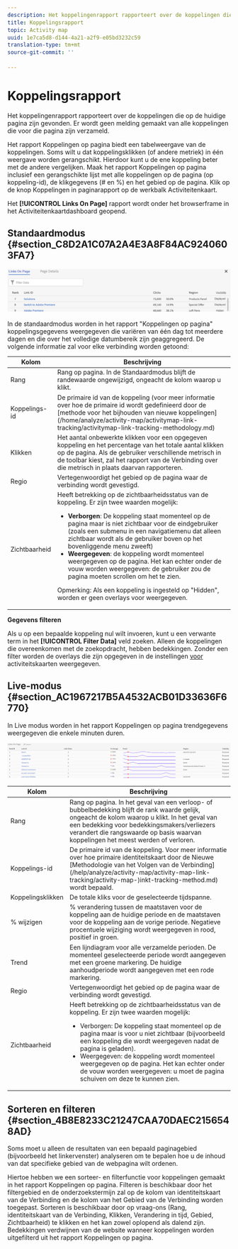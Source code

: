 ```yaml
---
description: Het koppelingenrapport rapporteert over de koppelingen die op de huidige pagina zijn gevonden. Er wordt geen melding gemaakt van alle koppelingen die voor die pagina zijn verzameld.
title: Koppelingsrapport
topic: Activity map
uuid: 1e7ca5d8-d144-4a21-a2f9-e05bd3232c59
translation-type: tm+mt
source-git-commit: ''

---
```



# Koppelingsrapport

Het koppelingenrapport rapporteert over de koppelingen die op de huidige pagina zijn gevonden. Er wordt geen melding gemaakt van alle koppelingen die voor die pagina zijn verzameld.

Het rapport Koppelingen op pagina biedt een tabelweergave van de koppelingen. Soms wilt u dat koppelingsklikken (of andere metriek) in één weergave worden gerangschikt. Hierdoor kunt u de ene koppeling beter met de andere vergelijken. Maak het rapport Koppelingen op pagina inclusief een gerangschikte lijst met alle koppelingen op de pagina (op koppeling-id), de klikgegevens (# en %) en het gebied op de pagina. Klik op de knop Koppelingen in paginarapport op de werkbalk Activiteitenkaart.

Het **[!UICONTROL Links On Page]** rapport wordt onder het browserframe in het Activiteitenkaartdashboard geopend.

## Standaardmodus {#section_C8D2A1C07A2A4E3A8F84AC9240603FA7}

![](assets/links_in_page.png)

In de standaardmodus worden in het rapport &quot;Koppelingen op pagina&quot; koppelingsgegevens weergegeven die variëren van één dag tot meerdere dagen en die over het volledige datumbereik zijn geaggregeerd. De volgende informatie zal voor elke verbinding worden getoond:

<table id="table_3DE41B2CFA644B70AF802A3123CE51D9"> 
 <thead> 
  <tr> 
   <th colname="col1" class="entry"> Kolom </th> 
   <th colname="col2" class="entry"> Beschrijving </th> 
  </tr> 
 </thead>
 <tbody> 
  <tr> 
   <td colname="col1"> Rang </td> 
   <td colname="col2"> Rang op pagina. In de Standaardmodus blijft de randewaarde ongewijzigd, ongeacht de kolom waarop u klikt. </td> 
  </tr> 
  <tr> 
   <td colname="col1"> Koppelings-id </td> 
   <td colname="col2">De primaire id van de koppeling (voor meer informatie over hoe de primaire id wordt gedefinieerd door de [methode voor het bijhouden van nieuwe koppelingen] (/home/analyze/activity-map/activitymap-link-tracking/activitymap-link-tracking-methodology.md) </td> 
  </tr> 
  <tr> 
   <td colname="col1"> Klikken </td> 
   <td colname="col2"> Het aantal onbewerkte klikken voor een opgegeven koppeling en het percentage van het totale aantal klikken op de pagina. Als de gebruiker verschillende metrisch in de toolbar kiest, zal het rapport van de Verbinding over die metrisch in plaats daarvan rapporteren. </td> 
  </tr> 
  <tr> 
   <td colname="col1"> Regio </td> 
   <td colname="col2"> Vertegenwoordigt het gebied op de pagina waar de verbinding wordt gevestigd. </td> 
  </tr> 
  <tr> 
   <td colname="col1"> Zichtbaarheid </td> 
   <td colname="col2">Heeft betrekking op de zichtbaarheidsstatus van de koppeling. Er zijn twee waarden mogelijk: 
    <ul id="ul_BABCC0F64145407C9D439150A6898E6D">
     <li id="li_9AF0479BDCEB4A44A37292FAABFA83A5"><b>Verborgen</b>: De koppeling staat momenteel op de pagina maar is niet zichtbaar voor de eindgebruiker (zoals een submenu in een navigatiemenu dat alleen zichtbaar wordt als de gebruiker boven op het bovenliggende menu zweeft) </li>
     <li id="li_C6FA4EC27EDD4341AB9821E2B4BC9E60"><b>Weergegeven</b>: de koppeling wordt momenteel weergegeven op de pagina. Het kan echter onder de vouw worden weergegeven: de gebruiker zou de pagina moeten scrollen om het te zien. </li>
    </ul><p>Opmerking:  Als een koppeling is ingesteld op "Hidden", worden er geen overlays voor weergegeven. </p></td> 
  </tr> 
 </tbody> 
</table>

**Gegevens filteren**

Als u op een bepaalde koppeling nul wilt invoeren, kunt u een verwante term in het **[!UICONTROL Filter Data]** veld zoeken. Alleen de koppelingen die overeenkomen met de zoekopdracht, hebben bedekkingen. Zonder een filter worden de overlays die zijn opgegeven in de instellingen [voor](/help/analyze/activity-map/activitymap-overlay-settings.md) activiteitskaarten weergegeven.

## Live-modus {#section_AC1967217B5A4532ACB01D33636F6770}

In Live modus worden in het rapport Koppelingen op pagina trendgegevens weergegeven die enkele minuten duren.

![](assets/links_on_page.png)

<table id="table_61D1FB0F02894055A1AB394DE4FE4742"> 
 <thead> 
  <tr> 
   <th colname="col1" class="entry"> Kolom </th> 
   <th colname="col2" class="entry"> Beschrijving </th> 
  </tr> 
 </thead>
 <tbody> 
  <tr> 
   <td colname="col1"> Rang </td> 
   <td colname="col2"> Rang op pagina. In het geval van een verloop- of bubbelbedekking blijft de rank waarde gelijk, ongeacht de kolom waarop u klikt. In het geval van een bedekking voor bedekkingsmakers/verliezers verandert die rangswaarde op basis waarvan koppelingen het meest werden of verloren. </td> 
  </tr> 
  <tr> 
   <td colname="col1"> Koppelings-id </td> 
   <td colname="col2">De primaire id van de koppeling. Voor meer informatie over hoe primaire identiteitskaart door de Nieuwe [Methodologie van het Volgen van de Verbinding] (/help/analyze/activity-map/activity-map-link-tracking/activity-map-)inkt-tracking-method.md) wordt bepaald. </td> 
  </tr> 
  <tr> 
   <td colname="col1"> Koppelingsklikken </td> 
   <td colname="col2"> De totale kliks voor de geselecteerde tijdspanne. </td> 
  </tr> 
  <tr> 
   <td colname="col1"> % wijzigen </td> 
   <td colname="col2"> % verandering tussen de maatstaven voor de koppeling aan de huidige periode en de maatstaven voor de koppeling aan de vorige periode. Negatieve procentuele wijziging wordt weergegeven in rood, positief in groen. </td> 
  </tr> 
  <tr> 
   <td colname="col1"> Trend </td> 
   <td colname="col2"> Een lijndiagram voor alle verzamelde perioden. De momenteel geselecteerde periode wordt aangegeven met een groene markering. De huidige aanhoudperiode wordt aangegeven met een rode markering. </td> 
  </tr> 
  <tr> 
   <td colname="col1"> Regio </td> 
   <td colname="col2"> Vertegenwoordigt het gebied op de pagina waar de verbinding wordt gevestigd. </td> 
  </tr> 
  <tr> 
   <td colname="col1"> Zichtbaarheid </td> 
   <td colname="col2">Heeft betrekking op de zichtbaarheidsstatus van de koppeling. Er zijn twee waarden mogelijk: 
    <ul id="ul_B10C55ED4D3C4CF99506DC467E2E7CFB">
     <li id="li_EA646722A51041CC9E62C56DEF92C81F">Verborgen: De koppeling staat momenteel op de pagina maar is voor u niet zichtbaar (bijvoorbeeld een koppeling die wordt weergegeven nadat de pagina is geladen). </li>
     <li id="li_F9543614C2894003AC9984A7404E2785">Weergegeven: de koppeling wordt momenteel weergegeven op de pagina. Het kan echter onder de vouw worden weergegeven: u moet de pagina schuiven om deze te kunnen zien. </li>
    </ul></td> 
  </tr> 
 </tbody> 
</table>

## Sorteren en filteren {#section_4B8E8233C21247CAA70DAEC2156548AD}

Soms moet u alleen de resultaten van een bepaald paginagebied (bijvoorbeeld het linkervenster) analyseren om te bepalen hoe u de inhoud van dat specifieke gebied van de webpagina wilt ordenen.

Hiertoe hebben we een sorteer- en filterfunctie voor koppelingen gemaakt in het rapport Koppelingen op pagina. Filteren is beschikbaar door het filtergebied en de onderzoekstermijn zal op de kolom van identiteitskaart van de Verbinding en de kolom van het Gebied van de Verbinding worden toegepast. Sorteren is beschikbaar door op vraag-ons (Rang, identiteitskaart van de Verbinding, Klikken, Verandering in tijd, Gebied, Zichtbaarheid) te klikken en het kan zowel oplopend als dalend zijn. Bedekkingen verdwijnen van de website wanneer koppelingen worden uitgefilterd uit het rapport Koppelingen op pagina.
